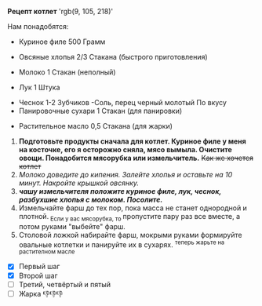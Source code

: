 **Рецепт котлет**
'rgb(9, 105, 218)'
 
Нам понадобятся:
- Куриное филе 500 Грамм 
* Овсяные хлопья 2/3 Стакана (быстрого приготовления) 
+ Молоко 1 Стакан (неполный) 
- Лук 1 Штука
* Чеснок 1-2 Зубчиков 
-Соль, перец черный молотый По вкусу 
* Панировочные сухари 1 Стакан (для панировки) 
+ Растительное масло 0,5 Стакана (для жарки) 

1. **Подготовьте продукты сначала для котлет. Куриное филе у меня на косточке, его я осторожно сняла, мясо вымыла. Очистите овощи. Понадобится мясорубка или измельчитель.**
~~Как же хочется котлет~~
2. *Молоко доведите до кипения. Залейте хлопья и оставьте _на 10 минут_. Накройте крышкой овсянку.*
3. ***чашу измельчителя положите куриное филе, лук, чеснок, разбухшие хлопья с молоком. Посолите.***
4. Измельчайте фарш до тех пор, пока масса не станет однородной и плотной.<sub> Если у вас мясорубка, то </sub> пропустите пару раз все вместе, а потом руками "выбейте" фарш. 
5. Столовой ложкой набирайте фарш, мокрыми руками формируйте овальные котлетки и панируйте их в сухарях. <sup>теперь жарьте на растителном масле</sup>

- [x] Первый шаг 
- [x] Второй шаг
- [ ] Третий, четвёртый и пятый
- [ ] Жарка :-1::-1::-1:
